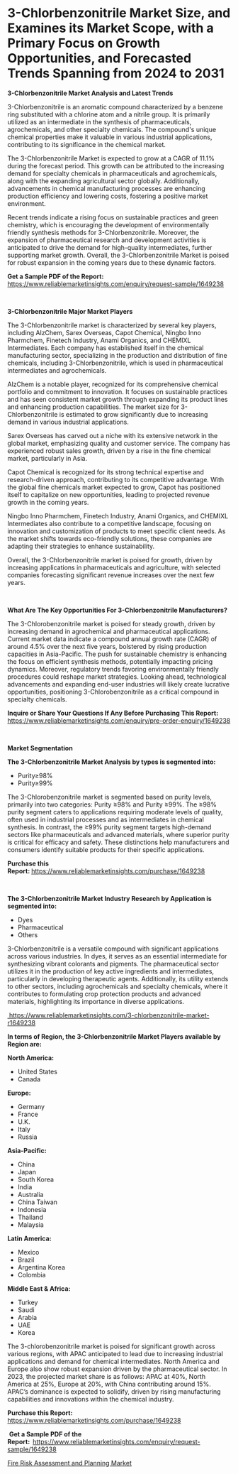 <p><h1>3-Chlorbenzonitrile Market Size, and Examines its Market Scope, with a Primary Focus on Growth Opportunities, and Forecasted Trends Spanning from 2024 to 2031</h1></p><p><strong>3-Chlorbenzonitrile Market Analysis and Latest Trends</strong></p>
<p><p>3-Chlorbenzonitrile is an aromatic compound characterized by a benzene ring substituted with a chlorine atom and a nitrile group. It is primarily utilized as an intermediate in the synthesis of pharmaceuticals, agrochemicals, and other specialty chemicals. The compound's unique chemical properties make it valuable in various industrial applications, contributing to its significance in the chemical market.</p><p>The 3-Chlorbenzonitrile Market is expected to grow at a CAGR of 11.1% during the forecast period. This growth can be attributed to the increasing demand for specialty chemicals in pharmaceuticals and agrochemicals, along with the expanding agricultural sector globally. Additionally, advancements in chemical manufacturing processes are enhancing production efficiency and lowering costs, fostering a positive market environment.</p><p>Recent trends indicate a rising focus on sustainable practices and green chemistry, which is encouraging the development of environmentally friendly synthesis methods for 3-Chlorbenzonitrile. Moreover, the expansion of pharmaceutical research and development activities is anticipated to drive the demand for high-quality intermediates, further supporting market growth. Overall, the 3-Chlorbenzonitrile Market is poised for robust expansion in the coming years due to these dynamic factors.</p></p>
<p><strong>Get a Sample PDF of the Report:&nbsp;</strong> <a href="https://www.reliablemarketinsights.com/enquiry/request-sample/1649238?utm_campaign=1789&utm_medium=2&utm_source=Github&utm_content=ia&utm_term=29122024&utm_id=3-chlorbenzonitrile">https://www.reliablemarketinsights.com/enquiry/request-sample/1649238</a></p>
<p>&nbsp;</p>
<p><strong>3-Chlorbenzonitrile Major Market Players</strong></p>
<p><p>The 3-Chlorbenzonitrile market is characterized by several key players, including AlzChem, Sarex Overseas, Capot Chemical, Ningbo Inno Pharmchem, Finetech Industry, Anami Organics, and CHEMIXL Intermediates. Each company has established itself in the chemical manufacturing sector, specializing in the production and distribution of fine chemicals, including 3-Chlorbenzonitrile, which is used in pharmaceutical intermediates and agrochemicals.</p><p>AlzChem is a notable player, recognized for its comprehensive chemical portfolio and commitment to innovation. It focuses on sustainable practices and has seen consistent market growth through expanding its product lines and enhancing production capabilities. The market size for 3-Chlorbenzonitrile is estimated to grow significantly due to increasing demand in various industrial applications.</p><p>Sarex Overseas has carved out a niche with its extensive network in the global market, emphasizing quality and customer service. The company has experienced robust sales growth, driven by a rise in the fine chemical market, particularly in Asia.</p><p>Capot Chemical is recognized for its strong technical expertise and research-driven approach, contributing to its competitive advantage. With the global fine chemicals market expected to grow, Capot has positioned itself to capitalize on new opportunities, leading to projected revenue growth in the coming years.</p><p>Ningbo Inno Pharmchem, Finetech Industry, Anami Organics, and CHEMIXL Intermediates also contribute to a competitive landscape, focusing on innovation and customization of products to meet specific client needs. As the market shifts towards eco-friendly solutions, these companies are adapting their strategies to enhance sustainability.</p><p>Overall, the 3-Chlorbenzonitrile market is poised for growth, driven by increasing applications in pharmaceuticals and agriculture, with selected companies forecasting significant revenue increases over the next few years.</p></p>
<p>&nbsp;</p>
<p><strong>What Are The Key Opportunities For 3-Chlorbenzonitrile Manufacturers?</strong></p>
<p><p>The 3-Chlorobenzonitrile market is poised for steady growth, driven by increasing demand in agrochemical and pharmaceutical applications. Current market data indicate a compound annual growth rate (CAGR) of around 4.5% over the next five years, bolstered by rising production capacities in Asia-Pacific. The push for sustainable chemistry is enhancing the focus on efficient synthesis methods, potentially impacting pricing dynamics. Moreover, regulatory trends favoring environmentally friendly procedures could reshape market strategies. Looking ahead, technological advancements and expanding end-user industries will likely create lucrative opportunities, positioning 3-Chlorobenzonitrile as a critical compound in specialty chemicals.</p></p>
<p><strong>Inquire or Share Your Questions If Any Before Purchasing This Report:</strong> <a href="https://www.reliablemarketinsights.com/enquiry/pre-order-enquiry/1649238?utm_campaign=1789&utm_medium=2&utm_source=Github&utm_content=ia&utm_term=29122024&utm_id=3-chlorbenzonitrile">https://www.reliablemarketinsights.com/enquiry/pre-order-enquiry/1649238</a></p>
<p>&nbsp;</p>
<p><strong>Market Segmentation</strong></p>
<p><strong>The 3-Chlorbenzonitrile Market Analysis by types is segmented into:</strong></p>
<p><ul><li>Purity≥98%</li><li>Purity≥99%</li></ul></p>
<p><p>The 3-Chlorobenzonitrile market is segmented based on purity levels, primarily into two categories: Purity ≥98% and Purity ≥99%. The ≥98% purity segment caters to applications requiring moderate levels of quality, often used in industrial processes and as intermediates in chemical synthesis. In contrast, the ≥99% purity segment targets high-demand sectors like pharmaceuticals and advanced materials, where superior purity is critical for efficacy and safety. These distinctions help manufacturers and consumers identify suitable products for their specific applications.</p></p>
<p><strong>Purchase this Report:&nbsp;</strong><a href="https://www.reliablemarketinsights.com/purchase/1649238?utm_campaign=1789&utm_medium=2&utm_source=Github&utm_content=ia&utm_term=29122024&utm_id=3-chlorbenzonitrile">https://www.reliablemarketinsights.com/purchase/1649238</a></p>
<p>&nbsp;</p>
<p><strong>The 3-Chlorbenzonitrile Market Industry Research by Application is segmented into:</strong></p>
<p><ul><li>Dyes</li><li>Pharmaceutical</li><li>Others</li></ul></p>
<p><p>3-Chlorbenzonitrile is a versatile compound with significant applications across various industries. In dyes, it serves as an essential intermediate for synthesizing vibrant colorants and pigments. The pharmaceutical sector utilizes it in the production of key active ingredients and intermediates, particularly in developing therapeutic agents. Additionally, its utility extends to other sectors, including agrochemicals and specialty chemicals, where it contributes to formulating crop protection products and advanced materials, highlighting its importance in diverse applications.</p></p>
<p><a href="https://www.reliablemarketinsights.com/3-chlorbenzonitrile-market-r1649238?utm_campaign=1789&utm_medium=2&utm_source=Github&utm_content=ia&utm_term=29122024&utm_id=3-chlorbenzonitrile">&nbsp;https://www.reliablemarketinsights.com/3-chlorbenzonitrile-market-r1649238</a></p>
<p><strong>In terms of Region, the 3-Chlorbenzonitrile Market Players available by Region are:</strong></p>
<p>
    <p> <strong> North America: </strong>
        <ul>
            <li>United States</li>
            <li>Canada</li>
        </ul>
        </p> 
    <p> <strong> Europe: </strong>
        <ul>
            <li>Germany</li>
            <li>France</li>
            <li>U.K.</li>
            <li>Italy</li>
            <li>Russia</li>
        </ul>
        </p> 
    <p> <strong> Asia-Pacific: </strong>
        <ul>
            <li>China</li>
            <li>Japan</li>
            <li>South Korea</li>
            <li>India</li>
            <li>Australia</li>
            <li>China Taiwan</li>
            <li>Indonesia</li>
            <li>Thailand</li>
            <li>Malaysia</li>
        </ul>
        </p> 
    <p> <strong> Latin America: </strong>
        <ul>
            <li>Mexico</li>
            <li>Brazil</li>
            <li>Argentina Korea</li>
            <li>Colombia</li>
        </ul>
        </p> 
    <p> <strong> Middle East & Africa: </strong>
        <ul>
            <li>Turkey</li>
            <li>Saudi</li>
            <li>Arabia</li>
            <li>UAE</li>
            <li>Korea</li>
        </ul>
    </p>
    </p>
<p><p>The 3-chlorobenzonitrile market is poised for significant growth across various regions, with APAC anticipated to lead due to increasing industrial applications and demand for chemical intermediates. North America and Europe also show robust expansion driven by the pharmaceutical sector. In 2023, the projected market share is as follows: APAC at 40%, North America at 25%, Europe at 20%, with China contributing around 15%. APAC’s dominance is expected to solidify, driven by rising manufacturing capabilities and innovations within the chemical industry.</p></p>
<p><strong>Purchase this Report: </strong><a href="https://www.reliablemarketinsights.com/purchase/1649238?utm_campaign=1789&utm_medium=2&utm_source=Github&utm_content=ia&utm_term=29122024&utm_id=3-chlorbenzonitrile">https://www.reliablemarketinsights.com/purchase/1649238</a></p>
<p>&nbsp;<strong>Get a Sample PDF of the Report:&nbsp;&nbsp;</strong><a href="https://www.reliablemarketinsights.com/enquiry/request-sample/1649238?utm_campaign=1789&utm_medium=2&utm_source=Github&utm_content=ia&utm_term=29122024&utm_id=3-chlorbenzonitrile">https://www.reliablemarketinsights.com/enquiry/request-sample/1649238</a></p>
<p><strong></strong></p>
<p><p><a href="https://github.com/mookiesville/Market-Research-Report-List-1/blob/main/fire-risk-assessment-and-planning-market.md?utm_campaign=1789&utm_medium=2&utm_source=Github&utm_content=ia&utm_term=29122024&utm_id=3-chlorbenzonitrile">Fire Risk Assessment and Planning Market</a></p></p>
